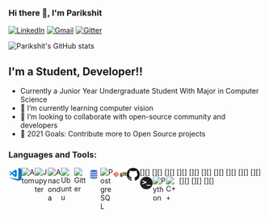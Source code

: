 ### Hi there 👋, I'm Parikshit 

[![LinkedIn](https://img.shields.io/badge/LinkedIn-0077B5?style=for-the-badge&logo=linkedin&logoColor=white)](https://www.linkedin.com/in/parikshit-singh-rathore-1a0964194/)
[![Gmail](https://img.shields.io/badge/Gmail-D14836?style=for-the-badge&logo=gmail&logoColor=white)](mailto:14.parikshitsingh@gmail.com?subject=Pretty%20Impressed%20By%20Your%20Github%20Profile)
[![Gitter](https://img.shields.io/gitter/room/DAVFoundation/DAV-Contributors.svg?style=flat-square)](https://gitter.im/parikshit14)

![Parikshit's GitHub stats](https://github-readme-stats.vercel.app/api?username=parikshit14&show_icons=true&theme=dark)


## I'm a Student, Developer!!
- Currently a Junior Year Undergraduate Student With Major in Computer Science
- 🌱 I’m currently learning computer vision 
- 👯 I’m looking to collaborate with open-source community and developers
- 🥅 2021 Goals: Contribute more to Open Source projects

### Languages and Tools:

[<img align="left" alt="Visual Studio Code" width="26px" src="https://raw.githubusercontent.com/github/explore/80688e429a7d4ef2fca1e82350fe8e3517d3494d/topics/visual-studio-code/visual-studio-code.png" />][]
[<img align="left" alt="Atom" width="26px" src="https://img.shields.io/badge/Atom-66595C?style=for-the-badge&logo=Atom&logoColor=white" />][]
[<img align="left" alt="Jupyter" width="26px" src="https://img.shields.io/badge/Jupyter-F37626.svg?&style=for-the-badge&logo=Jupyter&logoColor=white" />][]
[<img align="left" alt="Anaconda" width="26px" src="https://img.shields.io/badge/conda-342B029.svg?&style=for-the-badge&logo=anaconda&logoColor=white" />][]
[<img align="left" alt="Ubuntu" width="26px" src="https://img.shields.io/badge/Ubuntu-E95420?style=for-the-badge&logo=ubuntu&logoColor=white" />][]
[<img align="left" alt="Gitter" width="26px" src="(https://img.shields.io/gitter/room/DAVFoundation/DAV-Contributors.svg?style=flat-square" />][]
[<img align="left" alt="SQL" width="26px" src="https://raw.githubusercontent.com/github/explore/80688e429a7d4ef2fca1e82350fe8e3517d3494d/topics/sql/sql.png" />][]
[<img align="left" alt="PostgreSQL" width="26px" src="https://img.shields.io/badge/PostgreSQL-316192?style=for-the-badge&logo=postgresql&logoColor=white" />][]
[<img align="left" alt="Git" width="26px" src="https://raw.githubusercontent.com/github/explore/80688e429a7d4ef2fca1e82350fe8e3517d3494d/topics/git/git.png" />][]
[<img align="left" alt="GitHub" width="26px" src="https://raw.githubusercontent.com/github/explore/78df643247d429f6cc873026c0622819ad797942/topics/github/github.png" />][]
[<img align="left" alt="Terminal" width="26px" src="https://raw.githubusercontent.com/github/explore/80688e429a7d4ef2fca1e82350fe8e3517d3494d/topics/terminal/terminal.png" />][]
[<img align="left" alt="Python" width="26px" src="https://img.shields.io/badge/Python-14354C?style=for-the-badge&logo=python&logoColor=white" />][]
[<img align="left" alt="C++" width="26px" src="https://img.shields.io/badge/C%2B%2B-00599C?style=for-the-badge&logo=c%2B%2B&logoColor=white" />][]


<br />
<br />